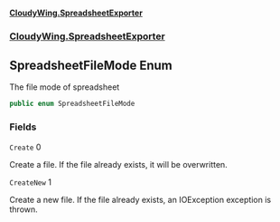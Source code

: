 #### [CloudyWing.SpreadsheetExporter](index.md 'index')
### [CloudyWing.SpreadsheetExporter](CloudyWing.SpreadsheetExporter.md 'CloudyWing.SpreadsheetExporter')

## SpreadsheetFileMode Enum

The file mode of spreadsheet

```csharp
public enum SpreadsheetFileMode
```
### Fields

<a name='CloudyWing.SpreadsheetExporter.SpreadsheetFileMode.Create'></a>

`Create` 0

Create a file. If the file already exists, it will be overwritten.

<a name='CloudyWing.SpreadsheetExporter.SpreadsheetFileMode.CreateNew'></a>

`CreateNew` 1

Create a new file. If the file already exists, an IOException exception is thrown.